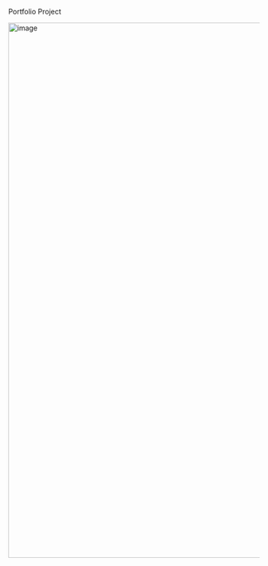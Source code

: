 Portfolio Project 

<img width="1906" height="1071" alt="image" src="https://github.com/user-attachments/assets/95a5b4bc-1d39-4711-b9d7-8286b2dccf56" />
